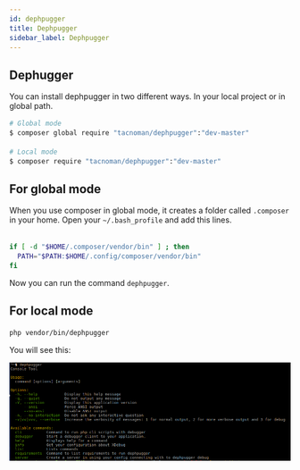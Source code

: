 ```yaml
---
id: dephpugger
title: Dephpugger
sidebar_label: Dephpugger
---
```


## Dephugger

You can install dephpugger in two different ways.
In your local project or in global path.

```bash
# Global mode
$ composer global require "tacnoman/dephpugger":"dev-master"

# Local mode
$ composer require "tacnoman/dephpugger":"dev-master"
```

## For global mode
When you use composer in global mode, it creates a folder called `.composer` in your home.
Open your `~/.bash_profile` and add this lines.

```bash

if [ -d "$HOME/.composer/vendor/bin" ] ; then
  PATH="$PATH:$HOME/.config/composer/vendor/bin"
fi

```

Now you can run the command `dephpugger`.

## For local mode

```bash
php vendor/bin/dephpugger
```

You will see this:

<img src="/images/dephpugger-command.png">
